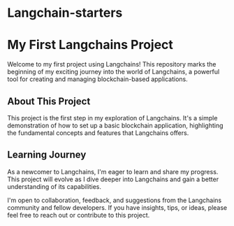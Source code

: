# Langchain-starters

# My First Langchains Project

Welcome to my first project using Langchains! This repository marks the beginning of my exciting journey into the world of Langchains, a powerful tool for creating and managing blockchain-based applications.

## About This Project

This project is the first step in my exploration of Langchains. It's a simple demonstration of how to set up a basic blockchain application, highlighting the fundamental concepts and features that Langchains offers.

## Learning Journey

As a newcomer to Langchains, I'm eager to learn and share my progress. This project will evolve as I dive deeper into Langchains and gain a better understanding of its capabilities.

I'm open to collaboration, feedback, and suggestions from the Langchains community and fellow developers. If you have insights, tips, or ideas, please feel free to reach out or contribute to this project.
